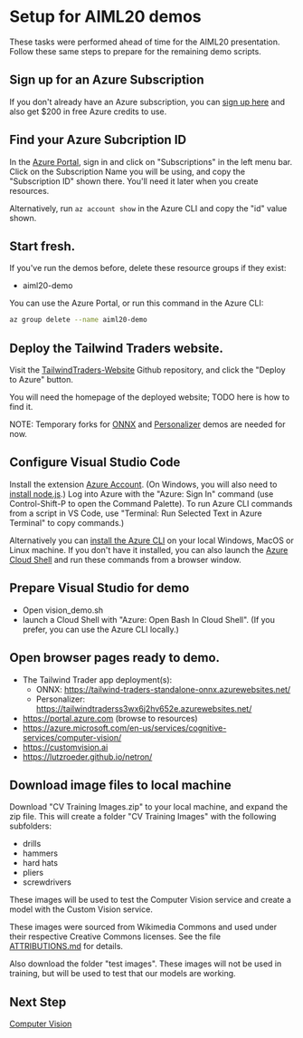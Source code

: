 # Setup for AIML20 demos

These tasks were performed ahead of time for the AIML20 presentation. Follow
these same steps to prepare for the remaining demo scripts.

## Sign up for an Azure Subscription

If you don't already have an Azure subscription, you can [sign up
here](https://azure.microsoft.com/free/?WT.mc_id=msignitethetour2019-github-aiml20)
and also get $200 in free Azure credits to use. 

## Find your Azure Subcription ID

In the [Azure Portal](https://portal.azure.com), sign in and click on
"Subscriptions" in the left menu bar. Click on the Subscription Name you will be
using, and copy the "Subscription ID" shown there. You'll need it later when you
create resources.

Alternatively, run `az account show` in the Azure CLI and copy the "id" value
shown.

## Start fresh.

 If you've run the demos before, delete these resource groups if they exist:
 
 - aiml20-demo

 You can use the Azure Portal, or run this command in the Azure CLI:

 ```sh
 az group delete --name aiml20-demo
 ```

## Deploy the Tailwind Traders website.

Visit the [TailwindTraders-Website](https://github.com/Microsoft/TailwindTraders-Website) Github repository, and click the "Deploy to Azure" button.

You will need the homepage of the deployed website; TODO here is how to find
it.

NOTE: Temporary forks for
[ONNX](https://github.com/anthonychu/TailwindTraders-Website/tree/add-image-classifier)
and [Personalizer](https://github.com/limotley/TailwindTraders-Website) demos
are needed for now.

## Configure Visual Studio Code

Install the extension [Azure
Account](https://marketplace.visualstudio.com/items?itemName=ms-vscode.azure-account).
(On Windows, you will also need to [install node.js](https://nodejs.org/).) Log
into Azure with the "Azure: Sign In" command (use Control-Shift-P to open the
Command Palette). To run Azure CLI commands from a script in VS Code, use
"Terminal: Run Selected Text in Azure Terminal" to copy commands.)

Alternatively you can [install the Azure
CLI](https://docs.microsoft.com/en-us/cli/azure/install-azure-cli?view=azure-cli-latest&WT.mc_id=https://docs.microsoft.com/cli/azure/install-azure-cli?view=azure-cli-latest&WT.mc_id=msignitethetour2019-github-aiml20)
on your local Windows, MacOS or Linux machine. If you don't have it installed,
you can also launch the [Azure Cloud
Shell](https://docs.microsoft.com/en-us/azure/cloud-shell/overview?WT.mc_id=msignitethetour2019-github-aiml20)
and run these commands from a browser window. 

## Prepare Visual Studio for demo

- Open vision_demo.sh
- launch a Cloud Shell with "Azure: Open Bash In Cloud Shell". (If you prefer, you can use the Azure CLI locally.)   

## Open browser pages ready to demo.

* The Tailwind Trader app deployment(s):
    * ONNX: https://tailwind-traders-standalone-onnx.azurewebsites.net/
    * Personalizer: https://tailwindtraderss3wx6j2hv652e.azurewebsites.net/
* https://portal.azure.com (browse to resources)  
* https://azure.microsoft.com/en-us/services/cognitive-services/computer-vision/
* https://customvision.ai
* https://lutzroeder.github.io/netron/

## Download image files to local machine

Download "CV Training Images.zip" to your local machine, and expand the zip
file. This will create a folder "CV Training Images" with the following
subfolders:

* drills
* hammers
* hard hats
* pliers
* screwdrivers

These images will be used to test the Computer Vision service and create a model
with the Custom Vision service.

These images were sourced from Wikimedia Commons and used under their respective
Creative Commons licenses. See the file [ATTRIBUTIONS.md](Attributions.md) for
details.

Also download the folder "test images". These images will not be used in
training, but will be used to test that our models are working.

## Next Step

[Computer Vision](DEMO%20Computer%20Vision.md)